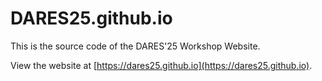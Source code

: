 # DARES25.github.io

This is the source code of the DARES'25 Workshop Website.

View the website at [https://dares25.github.io](https://dares25.github.io).
